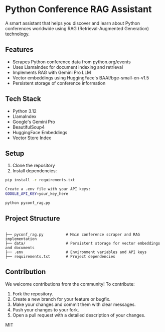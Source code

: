 # Python Conference RAG Assistant

A smart assistant that helps you discover and learn about Python conferences worldwide using RAG (Retrieval-Augmented Generation) technology.

## Features

- Scrapes Python conference data from python.org/events
- Uses LlamaIndex for document indexing and retrieval
- Implements RAG with Gemini Pro LLM
- Vector embeddings using HuggingFace's BAAI/bge-small-en-v1.5
- Persistent storage of conference information

## Tech Stack

- Python 3.12
- LlamaIndex
- Google's Gemini Pro
- BeautifulSoup4
- HuggingFace Embeddings
- Vector Store Index

## Setup

1. Clone the repository
2. Install dependencies:
```sh
pip install -r requirements.txt

Create a .env file with your API keys:
GOOGLE_API_KEY=your_key_here

python pyconf_rag.py

 ```

## Project Structure

```

├── pyconf_rag.py          # Main conference scraper and RAG implementation
├── data/                  # Persistent storage for vector embeddings and documents
├── .env                   # Environment variables and API keys
├── requirements.txt       # Project dependencies
```


## Contribution

We welcome contributions from the community! To contribute:

1. Fork the repository.
2. Create a new branch for your feature or bugfix.
3. Make your changes and commit them with clear messages.
4. Push your changes to your fork.
5. Open a pull request with a detailed description of your changes.

MIT
